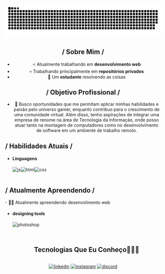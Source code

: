 <div>
<!--- snake -->
<div align="center">
  <img  src="https://github.com/1999AZZAR/1999AZZAR/blob/main/resources/img/grid-snake.svg"
       alt="snake" /></a>

<h2> / Sobre Mim /</h2>
  
- ⭐ Atualmente trabalhando em **desenvolvimento web**
- 💀 Trabalhando principalmente em **repositórios privados**
- 👾 Um **estudante** resolvendo as coisas

 <h2> / Objetivo Profissional / </h2>

 - 💭 Busco oportunidades que me permitam aplicar minhas habilidades e paixão pelo universo gamer, enquanto contribuo para o crescimento de uma comunidade virtual. Além disso, tenho aspirações de integrar uma empresa de renome na área de Tecnologia da Informação, onde posso atuar tanto na montagem de computadores como no desenvolvimento de software em um ambiente de trabalho remoto.
  
<h2 align="left"> / Habilidades Atuais / </h2>
  
- <h4 align="left"> Linguagens </h4>
  <img align="left"src = "https://img.shields.io/badge/JavaScript-323330?style=for-the-badge&logo=javascript&logoColor=F7DF1E" alt = "js" />
  <img align="left" src = "https://img.shields.io/badge/HTML5-E34F26?style=for-the-badge&logo=html5&logoColor=white" alt = "html" />
  <img align="left"src = "https://img.shields.io/badge/CSS3-1572B6?style=for-the-badge&logo=css3&logoColor=white" alt = "css" />

</br>
</br>
  
  <h2 align="left"> / Atualmente Apreendendo / </h2>
  
  <p align="left"> - ✍🏼 Atualmente apreendendo desenvolimento web </p>

  
- <h4 align="left"> designing tools </h4>
  <img align="left" src = "https://img.shields.io/badge/adobe%20photoshop-%2331A8FF.svg?style=for-the-badge&logo=adobe%20photoshop&logoColor=white" alt = "photoshop" />

</br>
</br>

  <!--h1 without bottom border-->
<div id="user-content-toc">
  <ul align="center">
    <summary><h2 style="display: inline-block" align="center">Tecnologias Que Eu Conheço👨🏻‍💻</h2></summary>
  </ul>
</div>

<!--icons and links-->
<p align="center">
<a href="https://www.linkedin.com/in/1010nishant/" target="blank"><img align="center" src="https://user-images.githubusercontent.com/88904952/234979284-68c11d7f-1acc-4f0c-ac78-044e1037d7b0.png" alt="linkedin" height="50" width="50" /></a>
<a href="https://www.instagram.com/nishant.jangir.1010/" target="blank"><img align="center" src="https://user-images.githubusercontent.com/88904952/234981169-2dd1e58f-4b7e-468c-8213-034ba62156c3.png" alt="instagram" height="50" width="50" /></a>
<a href="https://discord.gg/UjwKkJsXsf" target="blank"><img align="center" src="https://user-images.githubusercontent.com/88904952/234982627-019fd336-6248-453c-9b05-97c13fd1d207.png" alt="discord" height="50" width="50" /></a>

  
</p>
  
  </br></br>
